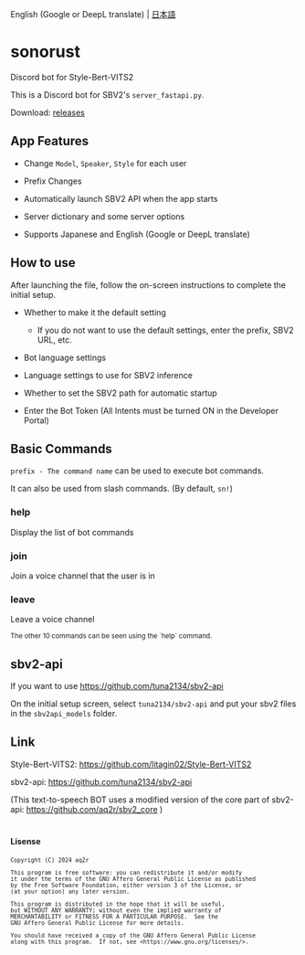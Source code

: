 English (Google or DeepL translate) | [日本語](./README-ja.md)

# sonorust
Discord bot for Style-Bert-VITS2

This is a Discord bot for SBV2's `server_fastapi.py`.

Download: [releases](https://github.com/aq2r/sonorust/releases)

## App Features

- Change `Model`, `Speaker`, `Style` for each user

- Prefix Changes

- Automatically launch SBV2 API when the app starts

- Server dictionary and some server options

- Supports Japanese and English (Google or DeepL translate)

## How to use

After launching the file, follow the on-screen instructions to complete the initial setup.

- Whether to make it the default setting

    - If you do not want to use the default settings, enter the prefix, SBV2 URL, etc.

- Bot language settings

- Language settings to use for SBV2 inference

- Whether to set the SBV2 path for automatic startup

- Enter the Bot Token (All Intents must be turned ON in the Developer Portal)

## Basic Commands

`prefix - The command name` can be used to execute bot commands. 

It can also be used from slash commands. (By default, `sn!`)

### help

Display the list of bot commands

### join

Join a voice channel that the user is in

### leave

Leave a voice channel

<sub>
The other 10 commands can be seen using the `help` command.
</sub>

<br>

## sbv2-api

If you want to use https://github.com/tuna2134/sbv2-api

On the initial setup screen, select `tuna2134/sbv2-api` and put your sbv2 files in the `sbv2api_models` folder.

## Link

Style-Bert-VITS2: https://github.com/litagin02/Style-Bert-VITS2

sbv2-api: https://github.com/tuna2134/sbv2-api

(This text-to-speech BOT uses a modified version of the core part of sbv2-api: https://github.com/aq2r/sbv2_core )

#

#### Lisense

<sub>

    Copyright (C) 2024 aq2r

    This program is free software: you can redistribute it and/or modify
    it under the terms of the GNU Affero General Public License as published
    by the Free Software Foundation, either version 3 of the License, or
    (at your option) any later version.

    This program is distributed in the hope that it will be useful,
    but WITHOUT ANY WARRANTY; without even the implied warranty of
    MERCHANTABILITY or FITNESS FOR A PARTICULAR PURPOSE.  See the
    GNU Affero General Public License for more details.

    You should have received a copy of the GNU Affero General Public License
    along with this program.  If not, see <https://www.gnu.org/licenses/>.

</sub>
